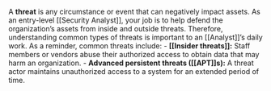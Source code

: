 A **threat** is any circumstance or event that can negatively impact assets. As an entry-level [[Security Analyst]], your job is to help defend the organization’s assets from inside and outside threats. Therefore, understanding common types of threats is important to an [[Analyst]]’s daily work. As a reminder, common threats include:
	- **[[Insider threats]]:** Staff members or vendors abuse their authorized access to obtain data that may harm an organization.
	- **Advanced persistent threats ([[APT]]s):** A threat actor maintains unauthorized access to a system for an extended period of time.